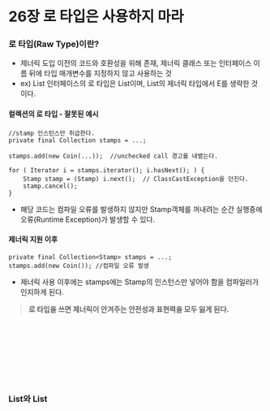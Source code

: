 # 26장 로 타입은 사용하지 마라

### 로 타입(Raw Type)이란?
* 제너릭 도입 이전의 코드와 호환성을 위해 존재, 제너릭 클래스 또는 인터페이스 이름 뒤에 타입 매개변수를 지정하지 않고 사용하는 것
* ex) List 인터페이스의 로 타입은 List이며, List<E>의 제너릭 타입에서 E를 생략한 것이다.

#### 컬렉션의 로 타입 - 잘못된 예시
```
//stamp 인스턴스만 취급한다.
private final Collection stamps = ...;

stamps.add(new Coin(...));  //unchecked call 경고를 내뱉는다.

for ( Iterator i = stamps.iterator(); i.hasNext(); ) {
    Stamp stamp = (Stamp) i.next();  // ClassCastException을 던진다.
    stamp.cancel();
}
```
* 해당 코드는 컴파일 오류를 발생하지 않지만 Stamp객체를 꺼내려는 순간 실행중에 오류(Runtime Exception)가 발생할 수 있다.

#### 제너릭 지원 이후
```
private final Collection<Stamp> stamps = ...;
stamps.add(new Coin()); //컴파일 오류 발생
```
* 제너릭 사용 이후에는 stamps에는 Stamp의 인스턴스만 넣어야 함을 컴파일러가 인지하게 된다. 
> **로 타입을 쓰면 제너릭이 안겨주는 안전성과 표현력을 모두 잃게 된다.**

### List와 List<Object>